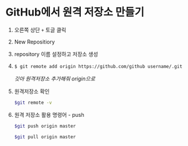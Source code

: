 # GitHub에서 원격 저장소 만들기

1. 오른쪽 상단 `+` 토글 클릭

[](https://github.com/avocad06/TIL/blob/master/git/GitHub%EC%97%90%EC%84%9C%20%EC%9B%90%EA%B2%A9%20%EC%A0%80%EC%9E%A5%EC%86%8C%20%EB%A7%8C%EB%93%A4%EA%B8%B0.assets/%EC%BA%A1%EC%B2%98.png?raw=true)

2. New Repositiory

3. repository 이름 설정하고 저장소 생성

4. ```bash
   $ git remote add origin https://github.com/github username/.git
   ```

   *깃아 원격저장소 추가해줘 origin으로*

5. 원격저장소 확인

   ```bash
   $git remote -v
   ```

6. 원격 저장소 활용 명령어 - push

   ```bash
   $git push origin master
   ```

   ```bash
   $git pull origin master
   ```

